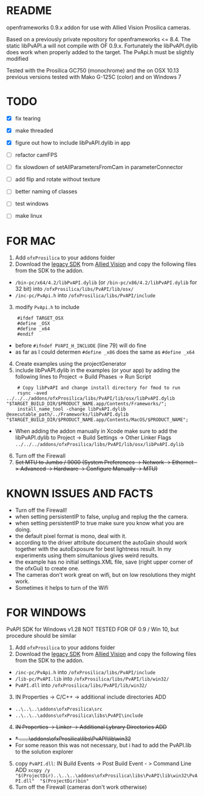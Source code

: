 # README #

openframeworks 0.9.x addon for use with Allied Vision Prosilica cameras.

Based on a previously private repository for openframeworks <= 8.4.
The static libPvAPI.a will not compile with OF 0.9.x. Fortunately the  libPvAPI.dylib does work when properly added to the target.
The PvApi.h must be slightly modified

Tested with the Prosilica GC750 (monochrome) and the on OSX 10.13
previous versions tested with Mako G-125C (color) and on Windows 7


# TODO #

- [x] fix tearing
- [x] make threaded
- [x] figure out how to include libPvAPI.dylib in app
- [ ] refactor camFPS
- [ ] fix slowdown of setAllParametersFromCam in parameterConnector
- [ ] add flip and rotate without texture
- [ ] better naming of classes
- [ ] test windows
- [ ] make linux


# FOR MAC #

1.	Add `ofxProsilica` to your addons folder
2.	Download the [legacy SDK](https://www.alliedvision.com/fileadmin/content/software/software/PvAPI/PvAPI_1.28_OSX.tgz "PvAPI_1.28_OSX.tgz") from [Allied Vision](https://www.alliedvision.com/en/support/software-downloads.html "Software Downloads") and copy the following files from the SDK to the addon.
*	 `/bin-pc/x64/4.2/libPvAPI.dylib` (or  `/bin-pc/x86/4.2/libPvAPI.dylib` for 32 bit) into `/ofxProsilica/libs/PvAPI/lib/osx/`
*	 `/inc-pc/PvApi.h` into `/ofxProsilica/libs/PvAPI/include`
3. 	modify `PvApi.h` to include
```
    #ifdef TARGET_OSX
    #define _OSX
    #define _x64
    #endif
```
*	before `#ifndef PVAPI_H_INCLUDE` (line 79) will do fine
*	as far as I could determen `#define _x86`  does the same as  `#define _x64`
4. 	Create examples using the projectGenerator
5.	include libPvAPI.dylib in the examples (or your app) by adding the following lines to Project -> Build Phases -> Run Script
```
    # Copy libPvAPI and change install directory for fmod to run
    rsync -aved ../../../addons/ofxProsilica/libs/PvAPI/lib/osx/libPvAPI.dylib "$TARGET_BUILD_DIR/$PRODUCT_NAME.app/Contents/Frameworks/";
    install_name_tool -change libPvAPI.dylib @executable_path/../Frameworks/libPvAPI.dylib "$TARGET_BUILD_DIR/$PRODUCT_NAME.app/Contents/MacOS/$PRODUCT_NAME";
```
*	When adding the addon manually in Xcode make sure to add the libPvAPI.dylib to Project -> Build Settings -> Other Linker Flags `../../../addons/ofxProsilica/libs/PvAPI/lib/osx/libPvAPI.dylib`
6. 	Turn off the Firewall
7. 	~~Set MTU to Jumbo / 9000 (System Preferences -> Network -> Ethernet -> Advanced -> Hardware -> Configure Manually -> MTU)~~


# KNOWN ISSUES AND FACTS #

*	Turn off the Firewall!
*	when setting persistentIP to false, unplug and replug the the camera.
*	when setting persistentIP to true make sure you know what you are doing.
*	the default pixel format is mono, deal with it.
*	according to the driver attribute document the autoGain should work together with the autoExposure for best lightness result. In my experiments using them simultanious gives weird results.
*	the example has no initial settings.XML file, save (right upper corner of the ofxGui) to create one.
*	The cameras don't work great on wifi, but on low resolutions they might work.
*	Sometimes it helps to turn of the Wifi


# FOR WINDOWS #
PvAPI SDK for Windows  v1.28
NOT TESTED FOR OF 0.9 / Win 10, but procedure should be similar

1.	Add `ofxProsilica` to your addons folder
2.	Download the [legacy SDK](https://www.alliedvision.com/fileadmin/content/software/software/PvAPI/PvAPI_win_1.28.exe "PvAPI SDK for Windows  v1.28") from  [Allied Vision](https://www.alliedvision.com/en/support/software-downloads.html "Software Downloads") and copy the following files from the SDK to the addon.
*	`/inc-pc/PvApi.h` into `/ofxProsilica/libs/PvAPI/include`
*	`/lib-pc/PvAPI.lib` into `/ofxProsilica/libs/PvAPI/lib/win32/`
*	`PvAPI.dll` into `/ofxProsilica/libs/PvAPI/lib/win32/`
3. 	IN Properties -> C/C++ -> additional include directories ADD
*	`..\..\..\addons\ofxProsilica\src`
*	`..\..\..\addons\ofxProsilica\libs\PvAPI\include`
4.	~~IN Properties -> Linker -> Additional Lybrary Directories ADD~~
*	~~* ..\..\..\addons\ofxProsilica\libs\PvAPI\lib\win32~~
*	For some reason this was not necessary, but i had to add the PvAPI.lib to the solution explorer

5.	copy `PvAPI.dll`: IN Build Events -> Post Build Event - > Command Line ADD
	`xcopy /y "$(ProjectDir)..\..\..\addons\ofxProsilica\libs\PvAPI\lib\win32\PvAPI.dll"  "$(ProjectDir)bin"`
6.	Turn off the Firewall (cameras don't work otherwise)

